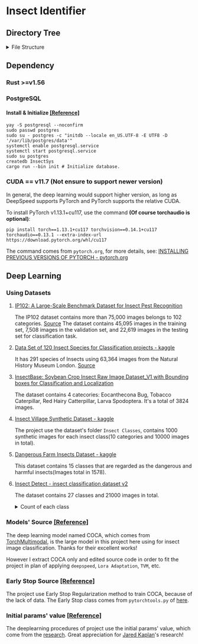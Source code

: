 # Insect Identifier

## Directory Tree
<details><summary>File Structure</summary>
<pre>
<code>Insect-Identifier
├── Cargo.lock
├── Cargo.toml
├── dl_svc
│   ├── COCA
│   │   ├── coca_model.py
│   │   ├── multimodal_decoder.py
│   │   └── text_decoder.py
│   ├── datasetloader.py
│   ├── default
│   │   └── cfg.ini
│   ├── Encoder
│   │   └── vision_transformer.py
│   ├── Layers
│   │   ├── attention_pooler.py
│   │   ├── mlp.py
│   │   ├── multi_head_attention.py
│   │   ├── normalizations.py
│   │   ├── patch_embedding.py
│   │   └── transformer.py
│   ├── Loss
│   │   └── contrastive_loss_with_temperature.py
│   ├── Masking
│   │   └── random_masking.py
│   ├── procedures
│   │   ├── compile_model.py
│   │   ├── infer_et_valid.py
│   │   ├── prune_model.py
│   │   └── train.py
│   └── Utils
│       ├── attention.py
│       ├── common.py
│       ├── distributed.py
│       ├── early_stop.py
│       └── file_io.py
├── frontend_nextjs
│   ├── next.config.mjs
│   ├── next-env.d.ts
│   ├── package.json
│   ├── package-lock.json
│   ├── postcss.config.js
│   ├── public
│   │   ├── next.svg
│   │   └── vercel.svg
│   ├── README.md
│   ├── src
│   │   ├── app
│   │   │   ├── api
│   │   │   ├── favicon.ico
│   │   │   ├── globals.css
│   │   │   ├── layout.tsx
│   │   │   └── page.tsx
│   │   └── pages
│   ├── tailwind.config.ts
│   └── tsconfig.json
├── manager.py
├── README.md
├── requirements.txt
└── src
    ├── authenticator.rs
    ├── config.rs
    ├── daemon.rs
    ├── dl_svc.rs
    ├── doc_database.rs
    ├── feedback.rs
    ├── init_proj
    │   └── init.rs
    ├── io_cache.rs
    ├── main.rs
    ├── model_manager.rs
    ├── ssh_socket
    │   ├── client.rs
    │   └── server.rs
    └── user_manager.rs
<br>
19 directories, 55 files</code>
</pre>
</details>

## Dependency

### Rust >=v1.56

### PostgreSQL

#### Install & Initialize [[Reference]](https://blog.csdn.net/Mculover666/article/details/124049857)
```shell
yay -S postgresql --noconfirm
sudo passwd postgres
sudo su - postgres -c "initdb --locale en_US.UTF-8 -E UTF8 -D '/var/lib/postgres/data'"
systemctl enable postgresql.service
systemctl start postgresql.service
sudo su postgres
createdb InsectSys
cargo run --bin init # Initialize database.
```

### CUDA == v11.7 (Not ensure to support newer version)

In general, the deep learning would support higher version, as long as DeepSpeed supports PyTorch and PyTorch supports the relative CUDA.

To install PyTorch v1.13.1+cu117, use the command **(Of course torchaudio is optional)**:
```shell
pip install torch==1.13.1+cu117 torchvision==0.14.1+cu117 torchaudio==0.13.1 --extra-index-url https://download.pytorch.org/whl/cu117
```

The command comes from `pytorch.org`, for more details, see: [INSTALLING PREVIOUS VERSIONS OF PYTORCH - pytorch.org](https://pytorch.org/get-started/previous-versions/)


## Deep Learning

### Using Datasets

1. [IP102: A Large-Scale Benchmark Dataset for Insect Pest Recognition](https://github.com/xpwu95/IP102?tab=readme-ov-file)

    The IP102 dataset contains more than 75,000 images belongs to 102 categories. [Source](https://drive.google.com/drive/folders/1svFSy2Da3cVMvekBwe13mzyx38XZ9xWo?usp=sharing) The dataset contains 45,095 images in the training set, 7,508 images in the validation set, and 22,619 images in the testing set for classification task.
2. [Data Set of 120 Insect Species for Classification projects - kaggle](https://www.kaggle.com/discussions/general/164015)
    
    It has 291 species of Insects using 63,364 images from the Natural History Museum London. [Source](https://zenodo.org/record/3549369#.XvI_jMfVLIU)
3. [InsectBase: Soybean Crop Insect Raw Image Dataset_V1 with Bounding boxes for Classification and Localization](https://figshare.com/articles/dataset/Soybean_Crop_Insect_Raw_Image_Dataset_V1_with_bounding_boxes/13077221/4)
    
    The dataset contains 4 catecories: Eocanthecona Bug, Tobacco Caterpillar, Red Hairy Catterpillar, Larva Spodoptera. It's a total of 3824 images.
4. [Insect Village Synthetic Dataset - kaggle](https://www.kaggle.com/datasets/vencerlanz09/insect-village-synthetic-dataset?resource=download-directory&select=Insect+Classes)
    
    The project use the dataset's folder `Insect Classes`, contains 1000 synthetic images for each insect class(10 categories and 10000 images in total).
5. [Dangerous Farm Insects Dataset - kaggle](https://www.kaggle.com/datasets/tarundalal/dangerous-insects-dataset)
    
    This dataset contains 15 classes that are regarded as the dangerous and harmful insects(Images total in 1578).
6. [Insect Detect - insect classification dataset v2](https://zenodo.org/records/8325384)

    The dataset contains 27 classes and 21000 images in total.
    <details>
    <summary>Count of each class</summary>
    <style type="text/css">
    .tg  {border-collapse:collapse;border-spacing:0;}
    .tg td{border-color:black;border-style:solid;border-width:1px;font-family:Arial, sans-serif;font-size:14px;
    overflow:hidden;padding:10px 5px;word-break:normal;}
    .tg th{border-color:black;border-style:solid;border-width:1px;font-family:Arial, sans-serif;font-size:14px;
    font-weight:normal;overflow:hidden;padding:10px 5px;word-break:normal;}
    .tg .tg-baqh{text-align:center;vertical-align:top}
    .tg .tg-0lax{text-align:left;vertical-align:top}
    </style>
    <table class="tg">
    <thead>
    <tr>
        <th class="tg-baqh">Class</th>
        <th class="tg-baqh">Description</th>
        <th class="tg-baqh">Image Count</th>
    </tr>
    </thead>
    <tbody>
    <tr>
        <td class="tg-baqh">ant</td>
        <td class="tg-0lax">Formicidae</td>
        <td class="tg-baqh">1097</td>
    </tr>
    <tr>
        <td class="tg-baqh">bee</td>
        <td class="tg-0lax">Anthophila excluding Apis mellifera and Bombus sp.</td>
        <td class="tg-baqh">1061</td>
    </tr>
    <tr>
        <td class="tg-baqh">bee_apis</td>
        <td class="tg-0lax">Apis mellifera</td>
        <td class="tg-baqh">294</td>
    </tr>
    <tr>
        <td class="tg-baqh">bee_bombus</td>
        <td class="tg-0lax">Bombus sp.</td>
        <td class="tg-baqh">1262</td>
    </tr>
    <tr>
        <td class="tg-baqh">beetle</td>
        <td class="tg-0lax">Coleoptera excluding Coccinellidae and some Oedemeridae</td>
        <td class="tg-baqh">520</td>
    </tr>
    <tr>
        <td class="tg-baqh">beetle_cocci</td>
        <td class="tg-0lax">Coccinellidae</td>
        <td class="tg-baqh">776</td>
    </tr>
    <tr>
        <td class="tg-baqh">beetle_oedem</td>
        <td class="tg-0lax">Visually distinct Oedemeridae</td>
        <td class="tg-baqh">199</td>
    </tr>
    <tr>
        <td class="tg-baqh">bug</td>
        <td class="tg-0lax">Heteroptera excluding Graphosoma italicum</td>
        <td class="tg-baqh">390</td>
    </tr>
    <tr>
        <td class="tg-baqh">bug_grapho</td>
        <td class="tg-0lax">Graphosoma italicum</td>
        <td class="tg-baqh">185</td>
    </tr>
    <tr>
        <td class="tg-baqh">fly</td>
        <td class="tg-0lax">Brachycera excluding Empididae, Sarcophagidae, Syrphidae and small Brachycera</td>
        <td class="tg-baqh">1717</td>
    </tr>
    <tr>
        <td class="tg-baqh">fly_empi</td>
        <td class="tg-0lax">Empididae</td>
        <td class="tg-baqh">177</td>
    </tr>
    <tr>
        <td class="tg-baqh">fly_sarco</td>
        <td class="tg-0lax">Visually distinct Sarcophagidae</td>
        <td class="tg-baqh">319</td>
    </tr>
    <tr>
        <td class="tg-baqh">fly_small</td>
        <td class="tg-0lax">Small Brachycera</td>
        <td class="tg-baqh">1662</td>
    </tr>
    <tr>
        <td class="tg-baqh">hfly_episyr</td>
        <td class="tg-0lax">Hoverfly Episyrphus balteatus</td>
        <td class="tg-baqh">2518</td>
    </tr>
    <tr>
        <td class="tg-baqh">hfly_eristal</td>
        <td class="tg-0lax">Hoverfly Eristalis sp., mainly Eristalis tenax</td>
        <td class="tg-baqh">1954</td>
    </tr>
    <tr>
        <td class="tg-baqh">hfly_eupeo</td>
        <td class="tg-0lax">Mainly hoverfly Eupeodes corollae and Scaeva pyrastri</td>
        <td class="tg-baqh">1358</td>
    </tr>
    <tr>
        <td class="tg-baqh">hfly_myathr</td>
        <td class="tg-0lax">Hoverfly Myathropa florea</td>
        <td class="tg-baqh">593</td>
    </tr>
    <tr>
        <td class="tg-baqh">hfly_sphaero</td>
        <td class="tg-0lax">Hoverfly Sphaerophoria sp., mainly Sphaerophoria scripta</td>
        <td class="tg-baqh">374</td>
    </tr>
    <tr>
        <td class="tg-baqh">hfly_syrphus</td>
        <td class="tg-0lax">Mainly hoverfly Syrphus sp.</td>
        <td class="tg-baqh">488</td>
    </tr>
    <tr>
        <td class="tg-baqh">lepi</td>
        <td class="tg-0lax">Lepidoptera</td>
        <td class="tg-baqh">228</td>
    </tr>
    <tr>
        <td class="tg-baqh">none_bg</td>
        <td class="tg-0lax">Images with no insect - background (platform)</td>
        <td class="tg-baqh">851</td>
    </tr>
    <tr>
        <td class="tg-baqh">none_bird</td>
        <td class="tg-0lax">Images with no insect - bird sitting on platform</td>
        <td class="tg-baqh">67</td>
    </tr>
    <tr>
        <td class="tg-baqh">none_dirt</td>
        <td class="tg-0lax">Images with no insect - leaves and other plant material, bird droppings</td>
        <td class="tg-baqh">838</td>
    </tr>
    <tr>
        <td class="tg-baqh">none_shadow</td>
        <td class="tg-0lax">Images with no insect - shadows of insects or surrounding plants</td>
        <td class="tg-baqh">647</td>
    </tr>
    <tr>
        <td class="tg-baqh">other</td>
        <td class="tg-0lax">Other Arthropods, including various Hymenoptera and Symphyta, Diptera, Orthoptera, <br>Auchenorrhyncha, Neuroptera, Araneae</td>
        <td class="tg-baqh">790</td>
    </tr>
    <tr>
        <td class="tg-baqh">scorpionfly</td>
        <td class="tg-0lax">Panorpa sp.</td>
        <td class="tg-baqh">120</td>
    </tr>
    <tr>
        <td class="tg-baqh">wasp</td>
        <td class="tg-0lax">Mainly Vespula sp. and Polistes dominula</td>
        <td class="tg-baqh">515</td>
    </tr>
    </tbody>
    </table>
    </details>

### Models' Source [[Reference]](https://github.com/facebookresearch/multimodal)

The deep learning model named COCA, which comes from [TorchMultimodal](https://github.com/facebookresearch/multimodal), is the large model in this project here using for insect image classification. Thanks for their excellent works!

However I extract COCA only and edited source code in order to fit the project in plan of applying `deepspeed`, `Lora Adaptation`, `TVM`, etc.

### Early Stop Source [[Reference]](https://github.com/Bjarten/early-stopping-pytorch)

The project use Early Stop Regularization method to train COCA, because of the lack of data. The Early Stop class comes from `pytorchtools.py` of [here](https://github.com/Bjarten/early-stopping-pytorch).

### Initial params' value [[Reference]](https://arxiv.org/abs/2001.08361)

The deeplearning procedures of project use the initial params' value, which come from the [research](https://arxiv.org/abs/2001.08361). Great appreciation for [Jared Kaplan](https://sites.krieger.jhu.edu/jared-kaplan/)'s research!
